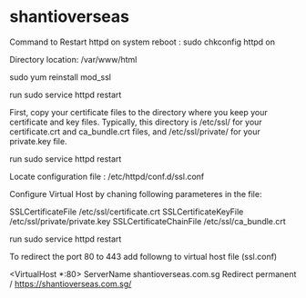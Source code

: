 # shantioverseas

Command to Restart httpd on system reboot : sudo chkconfig httpd on

Directory location: /var/www/html

sudo yum reinstall mod_ssl

run sudo service httpd restart

First, copy your certificate files to the directory where you keep your certificate and key files. Typically, this directory is /etc/ssl/ for your certificate.crt and ca_bundle.crt files, and /etc/ssl/private/ for your private.key file.

run sudo service httpd restart

Locate configuration file : /etc/httpd/conf.d/ssl.conf

Configure Virtual Host by chaning following parameteres in the file:

SSLCertificateFile       /etc/ssl/certificate.crt
SSLCertificateKeyFile    /etc/ssl/private/private.key
SSLCertificateChainFile  /etc/ssl/ca_bundle.crt

run sudo service httpd restart

To redirect the port 80 to 443 add followng to virtual host file (ssl.conf)

<VirtualHost *:80>
ServerName shantioverseas.com.sg
   Redirect permanent / https://shantioverseas.com.sg/
</VirtualHost>
